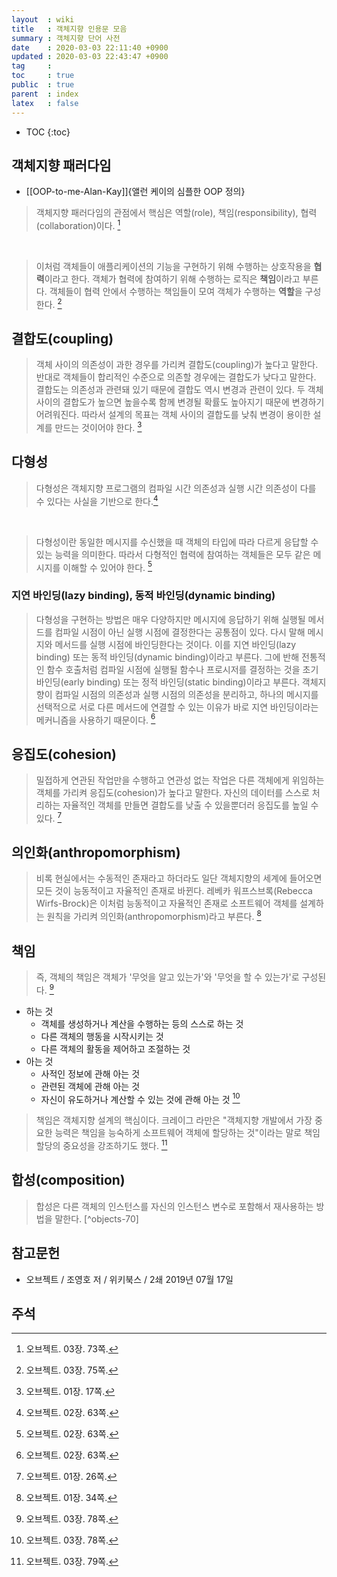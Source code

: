 ```yaml
---
layout  : wiki
title   : 객체지향 인용문 모음
summary : 객체지향 단어 사전
date    : 2020-03-03 22:11:40 +0900
updated : 2020-03-03 22:43:47 +0900
tag     : 
toc     : true
public  : true
parent  : index
latex   : false
---
```

* TOC
{:toc}

## 객체지향 패러다임

* [[OOP-to-me-Alan-Kay]]{앨런 케이의 심플한 OOP 정의}

> 객체지향 패러다임의 관점에서 핵심은 역할(role), 책임(responsibility), 협력(collaboration)이다.
[^objects-73]

<br/>

> 이처럼 객체들이 애플리케이션의 기능을 구현하기 위해 수행하는 상호작용을 **협력**이라고 한다.
객체가 협력에 참여하기 위해 수행하는 로직은 **책임**이라고 부른다.
객체들이 협력 안에서 수행하는 책임들이 모여 객체가 수행하는 **역할**을 구성한다.
[^objects-75]

## 결합도(coupling)

> 객체 사이의 의존성이 과한 경우를 가리켜 결합도(coupling)가 높다고 말한다.
반대로 객체들이 합리적인 수준으로 의존할 경우에는 결합도가 낮다고 말한다.
결합도는 의존성과 관련돼 있기 때문에 결합도 역시 변경과 관련이 있다.
두 객체 사이의 결합도가 높으면 높을수록 함께 변경될 확률도 높아지기 때문에 변경하기 어려워진다.
따라서 설계의 목표는 객체 사이의 결합도를 낮춰 변경이 용이한 설계를 만드는 것이어야 한다.
[^objects-17]

## 다형성

> 다형성은 객체지향 프로그램의 컴파일 시간 의존성과 실행 시간 의존성이 다를 수 있다는 사실을 기반으로 한다.[^objects-63]

<br/>

> 다형성이란 동일한 메시지를 수신했을 때 객체의 타입에 따라 다르게 응답할 수 있는 능력을 의미한다.
따라서 다형적인 협력에 참여하는 객체들은 모두 같은 메시지를 이해할 수 있어야 한다.
[^objects-63]

### 지연 바인딩(lazy binding), 동적 바인딩(dynamic binding)

> 다형성을 구현하는 방법은 매우 다양하지만 메시지에 응답하기 위해 실행될 메서드를 컴파일 시점이 아닌 실행 시점에 결정한다는 공통점이 있다.
다시 말해 메시지와 메서드를 실행 시점에 바인딩한다는 것이다.
이를 지연 바인딩(lazy binding) 또는 동적 바인딩(dynamic binding)이라고 부른다.
그에 반해 전통적인 함수 호출처럼 컴파일 시점에 실행될 함수나 프로시저를 결정하는 것을 초기 바인딩(early binding) 또는 정적 바인딩(static binding)이라고 부른다.
객체지향이 컴파일 시점의 의존성과 실행 시점의 의존성을 분리하고, 하나의 메시지를 선택적으로 서로 다른 메서드에 연결할 수 있는 이유가 바로 지연 바인딩이라는 메커니즘을 사용하기 때문이다.
[^objects-63]


## 응집도(cohesion)

> 밀접하게 연관된 작업만을 수행하고 연관성 없는 작업은 다른 객체에게 위임하는 객체를 가리켜 응집도(cohesion)가 높다고 말한다.
자신의 데이터를 스스로 처리하는 자율적인 객체를 만들면 결합도를 낮출 수 있을뿐더러 응집도를 높일 수 있다.
[^objects-26]

## 의인화(anthropomorphism)

> 비록 현실에서는 수동적인 존재라고 하더라도 일단 객체지향의 세계에 들어오면 모든 것이 능동적이고 자율적인 존재로 바뀐다.
레베카 워프스브록(Rebecca Wirfs-Brock)은 이처럼 능동적이고 자율적인 존재로 소프트웨어 객체를 설계하는 원칙을 가리켜 의인화(anthropomorphism)라고 부른다.
[^objects-34]

## 책임

> 즉, 객체의 책임은 객체가 '무엇을 알고 있는가'와 '무엇을 할 수 있는가'로 구성된다.
[^objects-78]

>
* 하는 것
    * 객체를 생성하거나 계산을 수행하는 등의 스스로 하는 것
    * 다른 객체의 행동을 시작시키는 것
    * 다른 객체의 활동을 제어하고 조절하는 것
* 아는 것
    * 사적인 정보에 관해 아는 것
    * 관련된 객체에 관해 아는 것
    * 자신이 유도하거나 계산할 수 있는 것에 관해 아는 것
[^objects-78]

> 책임은 객체지향 설계의 핵심이다. 크레이그 라만은 "객체지향 개발에서 가장 중요한 능력은 책임을 능숙하게 소프트웨어 객체에 할당하는 것"이라는 말로 책임 할당의 중요성을 강조하기도 했다.
[^objects-79]

## 합성(composition)

> 합성은 다른 객체의 인스턴스를 자신의 인스턴스 변수로 포함해서 재사용하는 방법을 말한다.
[^objects-70]

## 참고문헌

* 오브젝트 / 조영호 저 / 위키북스 / 2쇄 2019년 07월 17일

## 주석

[^objects-17]: 오브젝트. 01장. 17쪽.
[^objects-26]: 오브젝트. 01장. 26쪽.
[^objects-34]: 오브젝트. 01장. 34쪽.
[^objects-63]: 오브젝트. 02장. 63쪽.
[^objects-73]: 오브젝트. 03장. 73쪽.
[^objects-75]: 오브젝트. 03장. 75쪽.
[^objects-78]: 오브젝트. 03장. 78쪽.
[^objects-79]: 오브젝트. 03장. 79쪽.
